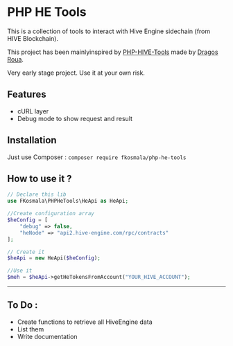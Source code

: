 # PHP HE Tools

This is a collection of tools to interact with Hive Engine sidechain (from HIVE Blockchain).

This project has been mainlyinspired by [PHP-HIVE-Tools](https://github.com/dragosroua/php-hive-tools) made by [Dragos Roua](https://github.com/dragosroua).

Very early stage project. Use it at your own risk.

## Features

* cURL layer
* Debug mode to show request and result

## Installation

Just use Composer : `composer require fkosmala/php-he-tools`

## How to use it ?

```php
// Declare this lib
use FKosmala\PHPHeTools\HeApi as HeApi;

//Create configuration array
$heConfig = [
	"debug" => false,
	"heNode" => "api2.hive-engine.com/rpc/contracts"
];

// Create it
$heApi = new HeApi($heConfig);

//Use it
$meh = $heApi->getHeTokensFromAccount("YOUR_HIVE_ACCOUNT");
```

----

## To Do :

* Create functions to retrieve all HiveEngine data
* List them
* Write documentation
